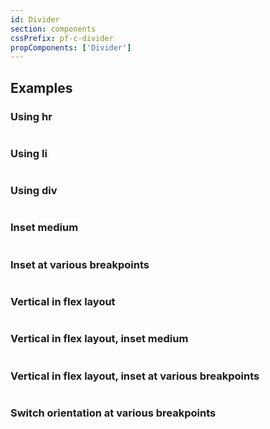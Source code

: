```yaml
---
id: Divider
section: components
cssPrefix: pf-c-divider
propComponents: ['Divider']
---
```


## Examples

### Using hr

```ts file='./DividerUsingHr.tsx'
```

### Using li

```ts file='./DividerUsingLi.tsx'
```

### Using div

```ts file='./DividerUsingDiv.tsx'
```

### Inset medium

```ts file='./DividerInsetMedium.tsx'
```

### Inset at various breakpoints

```ts file='./DividerInsetVariousBreakpoints.tsx'
```

### Vertical in flex layout

```ts file='./DividerVerticalFlex.tsx'
```

### Vertical in flex layout, inset medium

```ts file='./DividerVerticalFlexInsetMedium.tsx'
```

### Vertical in flex layout, inset at various breakpoints

```ts file='./DividerVerticalFlexInsetVariousBreakpoints.tsx'
```

### Switch orientation at various breakpoints

```ts file='./DividerOrientationVariousBreakpoints.tsx'
```

